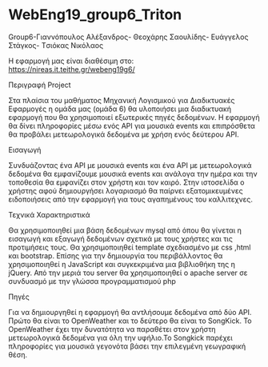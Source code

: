 # WebEng19_group6_Triton
Group6-Γιαννόπουλος Αλέξανδρος- Θεοχάρης Σαουλίδης- Ευάγγελος  Στάγκος-  Tσιόκας Νικόλαος

Η εφαρμογή μας είναι διαθέσιμη στο: https://nireas.it.teithe.gr/webeng19g6/

Περιγραφή Project

Στα πλαίσια του μαθήματος Μηχανική Λογισμικού για Διαδικτυακές Εφαρμογές η ομάδα μας (ομάδα 6) θα υλοποιήσει μια διαδικτυακή εφαρμογή  που θα χρησιμοποιεί εξωτερικές πηγές δεδομένων. Η εφαρμογή θα δίνει πληροφορίες μέσω ενός API για μουσικά events και επιπρόσθετα θα προβάλει μετεωρολογικά δεδομένα με χρήση ενός δεύτερου API.
 
Εισαγωγή

Συνδυάζοντας ένα API με μουσικά events και ένα ΑPI με μετεωρολογικά δεδομένα θα εμφανίζουμε μουσικά events και ανάλογα την ημέρα και την τοποθεσία θα εμφανίζει στον χρήστη και τον καιρό.
Στην ιστοσελίδα ο χρήστης αφού δημιουργήσει λογαριασμό θα παίρνει εξατομικευμένες ειδοποιήσεις από την εφαρμογή για τους αγαπημένους του καλλιτεχνες.
 
Τεχνικά Χαρακτηριστικά

Θα χρησιμοποιηθεί μια βάση δεδομένων mysql από όπου θα γίνεται η εισαγωγή και εξαγωγή δεδομένων σχετικά με τους χρήστες και τις προτιμήσεις τους.
Θα χρησιμοποιηθεί template σχεδιασμένο με css ,html και bootstrap.
Επίσης για την δημιουργία του περιβάλλοντος θα χρησιμοποιηθεί η JavaScript και συγκεκριμένα μια βιβλιοθήκη της η jQuery.
Από την μεριά του server θα χρησιμοποιηθεί ο apache server σε συνδυασμό με την γλώσσα προγραμματισμού php
 
Πηγές

Για να δημιουργηθεί η εφαρμογή θα αντλήσουμε δεδομένα από δύο API. Πρώτο θα είναι το OpenWeather και το δεύτερο θα είναι το SongKick. Το OpenWeather έχει την δυνατότητα να παραθέτει στον χρήστη μετεωρολογικά δεδομένα για όλη  την υφήλιο.Το Songkick παρέχει πληροφορίες για μουσικά γεγονότα βάσει την επιλεγμένη γεωγραφική θέση.







